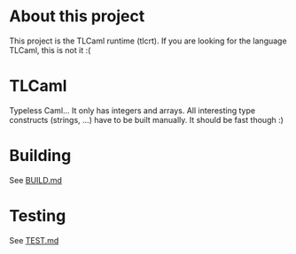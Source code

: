 # About this project
This project is the TLCaml runtime (tlcrt). If you are looking for the language TLCaml, this is not it :(

# TLCaml
Typeless Caml... It only has integers and arrays. All interesting type constructs (strings, ...) have to be built manually. It should be fast though :)

# Building
See [BUILD.md](BUILD.md)

# Testing
See [TEST.md](TEST.md)
